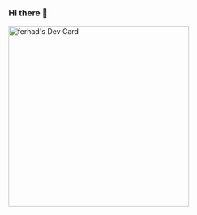 ### Hi there 👋

<!--
**ferhadquluzade/ferhadquluzade** is a ✨ _special_ ✨ repository because its `README.md` (this file) appears on your GitHub profile.

Here are some ideas to get you started:

- 🔭 I’m currently working on ...
- 🌱 I’m currently learning ...
- 👯 I’m looking to collaborate on ...
- 🤔 I’m looking for help with ...
- 💬 Ask me about ...
- 📫 How to reach me: ...
- 😄 Pronouns: ...
- ⚡ Fun fact: ...
-->
<a href="https://app.daily.dev/qulizada"><img src="https://api.daily.dev/devcards/v2/q9qBdunif.png?type=default&r=32n" width="356" alt="ferhad's Dev Card"/></a>
